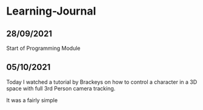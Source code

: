 # Learning-Journal

## 28/09/2021

Start of Programming Module

## 05/10/2021

Today I watched a tutorial by Brackeys on how to control a character in a 3D space with full 3rd Person camera tracking.

It was a fairly simple 
